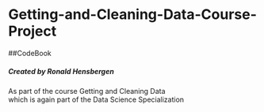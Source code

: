 # Getting-and-Cleaning-Data-Course-Project

##CodeBook

##### Created by Ronald Hensbergen  
As part of the course Getting and Cleaning Data  
which is again part of the Data Science Specialization
